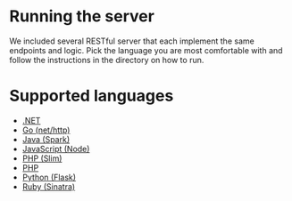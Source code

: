 # Running the server

We included several RESTful server that each implement the same endpoints and
logic. Pick the language you are most comfortable with and follow the
instructions in the directory on how to run.

# Supported languages

* [.NET](dotnet/README.md)
* [Go (net/http)](go/README.md)
* [Java (Spark)](java/README.md)
* [JavaScript (Node)](node/README.md)
* [PHP (Slim)](php-slim/README.md)
* [PHP](php/README.md)
* [Python (Flask)](python/README.md)
* [Ruby (Sinatra)](ruby/README.md)
